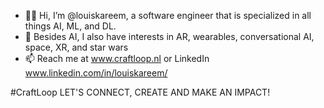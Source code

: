 - 🙋‍♂️ Hi, I’m @louiskareem, a software engineer that is specialized in all things AI, ML, and DL.
- 👀 Besides AI, I also have interests in AR, wearables, conversational AI, space, XR, and star wars
- 📫 Reach me at www.craftloop.nl or LinkedIn www.linkedin.com/in/louiskareem/

#CraftLoop
LET'S CONNECT, CREATE AND MAKE AN IMPACT!

<!---
louiskareem/louiskareem is a ✨ special ✨ repository because its `README.md` (this file) appears on your GitHub profile.
You can click the Preview link to take a look at your changes.
--->
